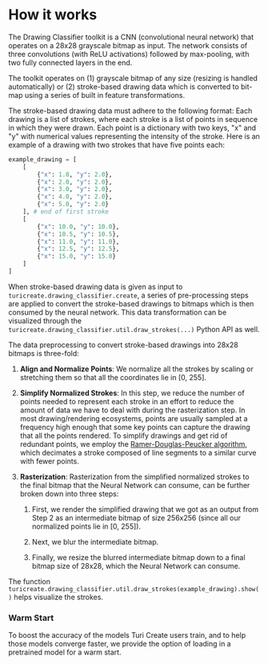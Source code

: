 # How it works

The Drawing Classifier toolkit is a CNN (convolutional neural network) that operates on a 28x28 grayscale bitmap as input. The network consists of three convolutions (with ReLU activations) followed by max-pooling, with two fully connected layers in the 
end.  

The toolkit operates on (1) grayscale bitmap of any size (resizing is handled automatically) or (2) stroke-based drawing data which is converted to bit-map using a series of built in feature transformations. 

The stroke-based drawing data must adhere to the following format: Each drawing is a list of strokes, where each stroke is a list of points in sequence in which they were drawn. Each point is a dictionary with two keys, "x" and "y" with numerical values representing the intensity of the stroke. Here is an example of a drawing with two strokes that have five points each:

```python
example_drawing = [
    [
        {"x": 1.0, "y": 2.0},
        {"x": 2.0, "y": 2.0},
        {"x": 3.0, "y": 2.0},
        {"x": 4.0, "y": 2.0},
        {"x": 5.0, "y": 2.0}
    ], # end of first stroke
    [
        {"x": 10.0, "y": 10.0},
        {"x": 10.5, "y": 10.5},
        {"x": 11.0, "y": 11.0},
        {"x": 12.5, "y": 12.5},
        {"x": 15.0, "y": 15.0}
    ]
]
```

When stroke-based drawing data is given as input to `turicreate.drawing_classifier.create`, a series of pre-processing steps are applied to convert the stroke-based drawings to bitmaps which is then consumed by the neural network. This data transformation can be visualized through the `turicreate.drawing_classifier.util.draw_strokes(...)` Python API as well. 

The data preprocessing to convert stroke-based drawings into 28x28 bitmaps 
is three-fold:

1. **Align and Normalize Points**: We normalize all the strokes by 
scaling or stretching them so that all the coordinates lie in [0, 255].

2. **Simplify Normalized Strokes**: In this step, we reduce the number of 
points needed to represent each stroke in an effort to reduce the amount of 
data we have to deal with during the rasterization step. In most 
drawing/rendering ecosystems, points are usually sampled at a frequency high 
enough that some key points can capture the drawing that all the points 
rendered. To simplify drawings and get rid of redundant points, we employ the
[Ramer-Douglas-Peucker algorithm](https://en.wikipedia.org/wiki/Ramer–Douglas–Peucker_algorithm), which decimates a stroke composed of
line segments to a similar curve with fewer points.

3. **Rasterization**: Rasterization from the simplified normalized strokes to 
the final bitmap that the Neural Network can consume, can be further broken 
down into three steps: 

    1. First, we render the simplified drawing that we 
    got as an output from Step 2 as an intermediate bitmap of size 256x256
    (since all our normalized points lie in [0, 255]).

    2. Next, we blur the intermediate bitmap.

    3. Finally, we resize the blurred intermediate bitmap down to a final bitmap
    size of 28x28, which the Neural Network can consume.

The function `turicreate.drawing_classifier.util.draw_strokes(example_drawing).show()` helps visualize the strokes.

### Warm Start

To boost the accuracy of the models Turi Create users train, and to help those 
models converge faster, we provide the option of loading in a pretrained model
for a warm start.

